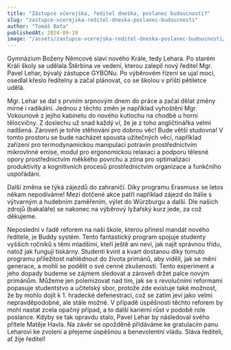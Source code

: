 ```yaml
---
title: "Zástupce včerejška, ředitel dneška, poslanec budoucnosti?"
slug: "zastupce-vcerejska-reditel-dneska-poslanec-budoucnosti"
author: "Tomáš Baťa"
publishedAt: 2024-09-19
image: "/assets/zastupce-vcerejska-reditel-dneska-poslanec-budoucnosti/01.png"
---
```


Gymnázium Boženy Němcové slaví nového Krále, tedy Lehara. Po starém Králi školy se udělala Štěrbina ve vedení, kterou zalepil nový ředitel Mgr. Pavel Lehar, bývalý zástupce GYBONu. Po výběrovém řízení se ujal moci, osedlal křeslo ředitelny a začal plánovat, co se školou v příští pětiletce udělá.

Mgr. Lehar se dal s prvním srpnovým dnem do práce a začal dělat změny mírné i radikální. Jednou z těchto změn je například vyhoštění Mgr. Vokounové z jejího kabinetu do nového kutlochu na chodbě u horní tělocvičny. Z doslechu už snad každý ví, že je z toho angličtinářka velmi nadšená. Zároveň je tohle stěhování pro dobrou věc! Bude větší studovna! V tomto prostoru se bude nacházet spousta užitečných věcí, například zařízení pro termodynamickou manipulaci potravin prostřednictvím mikrovlnné emise, modul pro ergonomickou relaxaci a podporu tělesné opory prostřednictvím měkkého povrchu a zóna pro optimalizaci produktivity a kognitivních procesů prostřednictvím organizace a funkčního uspořádání.

Další změna se týká zájezdů do zahraničí. Díky programu Erasmus± se letos někam nepodíváme! Mezi dotčené akce patří například zájezd do Itálie s výtvarným a hudebním zaměřením, výlet do Würzburgu a další. Dle našich zdrojů (bakaláře) se nakonec na výběrový lyžařský kurz jede, za což děkujeme.

Neposlední v řadě reforem na naší škole, kterou přinesl mandát nového ředitele, je Buddy systém. Tento fantastický program spojuje studenty vyšších ročníků s těmi mladšími, kteří ještě ani neví, jak najít správnou třídu, natož jak fungují tiskárny. Studenti kvint a kvart dostanou díky tomuto programu příležitost nahlédnout do života primánů, aby viděli, jak se mění generace, a mohli se podělit o své cenné zkušenosti. Tento experiment a jeho dopady budeme se zájmem sledovat a zároveň držet palce novým primánům.
Můžeme jen polemizovat nad tím, jak se s revolučními reformami popasuje studentstvo a učitelský sbor, protože zde existuje také možnost, že by mohlo dojít k 1. hradecké defenestraci, což se zatím jeví jako velmi nepravděpodobné, ale stále možné. V případě úspěšnosti těchto reforem by mohl nastat zcela opačný případ, a to další kariérní růst v podobě role poslance. Kdyby se tak opravdu stalo, Pavel Lehar by následoval svého přítele Matěje Havla.
Na závěr se opožděně přidáváme ke gratulacím panu Leharovi ke zvolení a přejeme úspěšnou a benevolentní vládu. Sláva řediteli, ať žije ředitel!